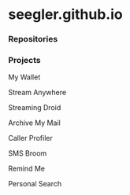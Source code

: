 # seegler.github.io

### Repositories



### Projects

My Wallet

Stream Anywhere

Streaming Droid

Archive My Mail

Caller Profiler

SMS Broom

Remind Me

Personal Search

